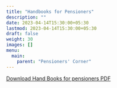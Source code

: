 ```yaml
---
title: "Handbooks for Pensioners"
description: ""
date: 2023-04-14T15:30:00+05:30
lastmod: 2023-04-14T15:30:00+05:30
draft: false
weight: 30
images: []
menu:
  main:
    parent: "Pensioners' Corner"
---
```


[Download Hand Books for pensioners PDF](/images/22.%20%20%20Hand%20Books%20for%20Pensioners.pdf)
